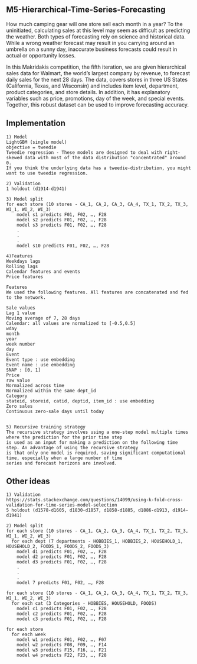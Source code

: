 ## M5-Hierarchical-Time-Series-Forecasting

How much camping gear will one store sell each month in a year? To the uninitiated, calculating sales at this level may seem as difficult as predicting the weather. Both types of forecasting rely on science and historical data. While a wrong weather forecast may result in you carrying around an umbrella on a sunny day, inaccurate business forecasts could result in actual or opportunity losses.

In this Makridakis competition, the fifth iteration, we are given hierarchical sales data for Walmart, the world’s largest company by revenue, to forecast daily sales for the next 28 days. The data, covers stores in three US States (California, Texas, and Wisconsin) and includes item level, department, product categories, and store details. In addition, it has explanatory variables such as price, promotions, day of the week, and special events. Together, this robust dataset can be used to improve forecasting accuracy.

## Implementation


```
1) Model
LightGBM (single model)
objective = tweedie
Tweedie regression - These models are designed to deal with right-skewed data with most of the data distribution "concentrated" around 0. 
If you think the underlying data has a tweedie-distribution, you might want to use tweedie regression.

2) Validation
1 holdout (d1914-d1941)

3) Model split
for each store (10 stores - CA_1, CA_2, CA_3, CA_4, TX_1, TX_2, TX_3, WI_1, WI_2, WI_3)
    model s1 predicts F01, F02, …, F28
    model s2 predicts F01, F02, …, F28
    model s3 predicts F01, F02, …, F28
    .
    .
    .
    model s10 predicts F01, F02, …, F28

4)Features
Weekdays lags
Rolling lags
Calendar features and events 
Price features

Features
We used the following features. All features are concatenated and fed to the network.

Sale values
Lag 1 value
Moving average of 7, 28 days
Calendar: all values are normalized to [-0.5,0.5]
wday
month
year
week number
day
Event
Event type : use embedding
Event name : use embedding
SNAP : [0, 1]
Price
raw value
Normalized across time
Normalized within the same dept_id
Category
stateid, storeid, catid, deptid, item_id : use embedding
Zero sales
Continuous zero-sale days until today


5) Recursive training strategy
The recursive strategy involves using a one-step model multiple times where the prediction for the prior time step
is used as an input for making a prediction on the following time step. An advantage of using the recursive strategy
is that only one model is required, saving significant computational time, especially when a large number of time
series and forecast horizons are involved.
```

## Other ideas

```
1) Validation
https://stats.stackexchange.com/questions/14099/using-k-fold-cross-validation-for-time-series-model-selection
5 holdout (d1578-d1605, d1830-d1857, d1858-d1885, d1886-d1913, d1914-d1941)

2) Model split
for each store (10 stores - CA_1, CA_2, CA_3, CA_4, TX_1, TX_2, TX_3, WI_1, WI_2, WI_3)
  for each dept (7 departments - HOBBIES_1, HOBBIES_2, HOUSEHOLD_1, HOUSEHOLD_2, FOODS_1, FOODS_2, FOODS_3)
    model d1 predicts F01, F02, …, F28
    model d2 predicts F01, F02, …, F28
    model d3 predicts F01, F02, …, F28
    .
    .
    .
    model 7 predicts F01, F02, …, F28
    
for each store (10 stores - CA_1, CA_2, CA_3, CA_4, TX_1, TX_2, TX_3, WI_1, WI_2, WI_3)
  for each cat (3 Categories - HOBBIES, HOUSEHOLD, FOODS)
    model c1 predicts F01, F02, …, F28
    model c2 predicts F01, F02, …, F28
    model c3 predicts F01, F02, …, F28
    
for each store
  for each week
    model w1 predicts F01, F02, …, F07
    model w2 predicts F08, F09, …, F14
    model w3 predicts F15, F16, …, F21
    model w4 predicts F22, F23, …, F28
```


